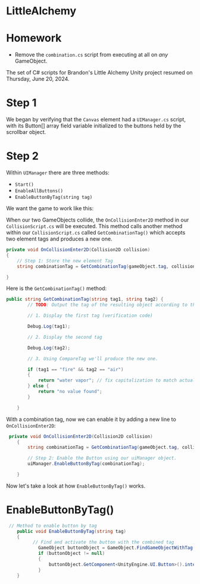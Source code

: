 # LittleAlchemy

# Homework

* Remove the `combination.cs` script from executing at all on *any* GameObject.


The set of C# scripts for Brandon's Little Alchemy Unity project resumed on
Thursday, June 20, 2024.

# Step 1

We began by verifying that the `Canvas` element had a `UIManager.cs` script,
with its Button[] array field variable initialized to the buttons held by the 
scrollbar object.

# Step 2

Within `UIManager` there are three methods:

- `Start()`
- `EnableAllButtons()`
- `EnableButtonByTag(string tag)`

We want the game to work like this:

When our two GameObjects collide, the  `OnCollisionEnter2D` method in our 
`CollisionScript.cs` will be executed. This method calls another method within 
our `CollisionScript.cs` called `GetCombinationTag()` which accepts two element
tags and produces a new one.

```cs
private void OnCollisionEnter2D(Collision2D collision)
{
    // Step 1: Store the new element Tag
    string combinationTag = GetCombinationTag(gameObject.tag, collision.gameObject.tag);

}
```

Here is the `GetCombinationTag()` method:

```cs
public string GetCombinationTag(string tag1, string tag2) {
        // TODO: Output the tag of the resulting object according to the table on Google Docs

        // 1. Display the first tag (verification code)

        Debug.Log(tag1);

        // 2. Display the second tag

        Debug.Log(tag2);

        // 3. Using CompareTag we'll produce the new one.

        if (tag1 == "fire" && tag2 == "air")
        {
            return "water vapor"; // fix capitalization to match actual tag name
        } else {
            return "no value found";
        }

    }
```

With a combination tag, now we can enable it by adding a new line to 
`OnCollisionEnter2D`:

```cs
 private void OnCollisionEnter2D(Collision2D collision)
    {
        string combinationTag = GetCombinationTag(gameObject.tag, collision.gameObject.tag);

        // Step 2: Enable the Button using our uiManager object.
        uiManager.EnableButtonByTag(combinationTag);

    }
```

Now let's take a look at how `EnableButtonByTag()` works.

# EnableButtonByTag()

```cs
 // Method to enable button by tag
    public void EnableButtonByTag(string tag) 
    {
          // Find and activate the button with the combined tag
            GameObject buttonObject = GameObject.FindGameObjectWithTag(tag); // this replaces one of the existing functions in ButtonActivation.cs
            if (buttonObject != null)
            {
                buttonObject.GetComponent<UnityEngine.UI.Button>().interactable = true;
            }
    }
```
